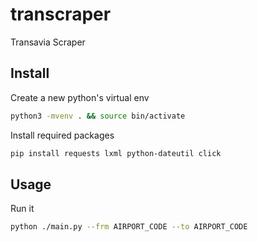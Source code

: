 # transcraper
Transavia Scraper


## Install

Create a new python's virtual env
```bash
python3 -mvenv . && source bin/activate
```

Install required packages
```bash
pip install requests lxml python-dateutil click
```

## Usage 
Run it 
```bash
python ./main.py --frm AIRPORT_CODE --to AIRPORT_CODE
```

